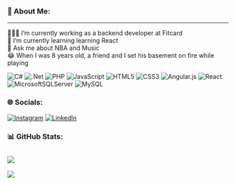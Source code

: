 ### 💫 About Me:
---

👨🏾‍💻 I’m currently working as a backend developer at Fitcard<br>🌱 I’m currently learning learning React<br>🎸 Ask me about NBA and Music<br>😂 When I was 8 years old, a friend and I set his basement on fire while playing

![C#](https://img.shields.io/badge/c%23-%23239120.svg?style=for-the-badge&logo=c-sharp&logoColor=white) ![.Net](https://img.shields.io/badge/.NET-5C2D91?style=for-the-badge&logo=.net&logoColor=white) ![PHP](https://img.shields.io/badge/php-%23777BB4.svg?style=for-the-badge&logo=php&logoColor=white) ![JavaScript](https://img.shields.io/badge/javascript-%23323330.svg?style=for-the-badge&logo=javascript&logoColor=%23F7DF1E) ![HTML5](https://img.shields.io/badge/html5-%23E34F26.svg?style=for-the-badge&logo=html5&logoColor=white) ![CSS3](https://img.shields.io/badge/css3-%231572B6.svg?style=for-the-badge&logo=css3&logoColor=white) ![Angular.js](https://img.shields.io/badge/angular.js-%23E23237.svg?style=for-the-badge&logo=angularjs&logoColor=white) ![React](https://img.shields.io/badge/react-%2320232a.svg?style=for-the-badge&logo=react&logoColor=%2361DAFB) ![MicrosoftSQLServer](https://img.shields.io/badge/Microsoft%20SQL%20Sever-CC2927?style=for-the-badge&logo=microsoft%20sql%20server&logoColor=white) ![MySQL](https://img.shields.io/badge/mysql-%2300f.svg?style=for-the-badge&logo=mysql&logoColor=white)

### 🌐 Socials:
[![Instagram](https://img.shields.io/badge/Instagram-%23E4405F.svg?logo=Instagram&logoColor=white)](https://instagram.com/eugb_) [![LinkedIn](https://img.shields.io/badge/LinkedIn-%230077B5.svg?logo=linkedin&logoColor=white)](https://linkedin.com/in/gabrieldesenvolvedor) 

### 📊 GitHub Stats:
![](https://github-readme-stats.vercel.app/api?username=gabspace&theme=dark&hide_border=false&include_all_commits=true&count_private=true)
---
[![](https://visitcount.itsvg.in/api?id=gabspace&icon=1&color=0)](https://visitcount.itsvg.in)
